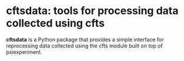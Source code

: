 # cftsdata: tools for processing data collected using cfts

**cftsdata** is a Python package that provides a simple interface for
reprocessing data collected using the cfts module built on top of
psiexperiment.
